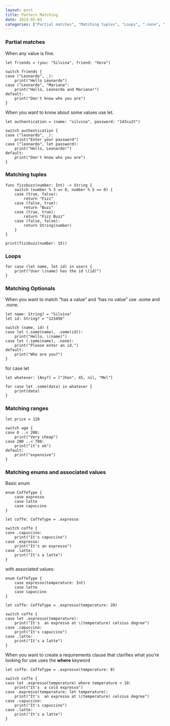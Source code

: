 ```yaml
---
layout: post
title: Pattern Matching
date: 2024-05-03
categories: ["Partial matches", "Matching tuples", "Loops", ".none", ".some", "Matching ranges", "Matching enums and associated values"]
---
```

### Partial matches

When any value is fine.

```
let friends = (you: "Silvina", friend: "Vera")

switch friends {
case ("Leonardo", _):
    print("Hello Leonardo")
case ("Leonardo", "Mariana":
    print("Hello, Leonardo and Mariana!")
default:
    print("Don't know who you are")
}

```
When you want to know about some values use let.

```
let authentication = (name: "silvina", password: "1d3cu2t")

switch authentication {
case ("leonardo", _):
    print("Enter your password")
case ("leonardo", let password):
    print("Hello, Leonardo!")
default:
    print("Don't know who you are")
}
```

### Matching tuples


```
func fizzbuzz(number: Int) -> String {
    switch (number % 3 == 0, number % 5 == 0) {
    case (true, false):
        return "Fizz"
    case (false, true):
        return "Buzz"
    case (true, true):
        return "Fizz Buzz"
    case (false, false):
        return String(number)
    }
}

print(fizzbuzz(number: 15))
```


### Loops

```
for case (let name, let id) in users {
    print("User \(name) has the id \(id)")
}
```

### Matching Optionals
When you want to match “has a value” and “has no value” use .some and .none.

```
let name: String? = "Silvina"
let id: String? = "123456"

switch (name, id) {
case let (.some(name), .some(id)):
    print("Hello, \(name)")
case let (.some(name), .none):
    print("Please enter an id.")
default:
    print("Who are you?")
}
```
for case let

```
let whatever: [Any?] = ["Jhon", 45, nil, "Mel"]

for case let .some(data) in whatever {
    print(data)
}

```
### Matching ranges

```
let price = 120

switch age {
case 0 ..< 200:
    print("Very cheap")
case 200 ..< 700:
    print("it's ok")
default:
    print("expensive")
}
```
### Matching enums and associated values
Basic enum

```
enum CoffeType {
    case expresso
    case latte
    case capuccino
}

let coffe: CoffeType = .expresso

switch coffe {
case .capuccino:
    print("It's capuccino")
case .expresso:
    print("It's an expresso")
case .latte:
    print("It's a latte")
}
```
with associated values:

```
enum CoffeType {
    case expresso(temperature: Int)
    case latte
    case capuccino
}

let coffe: CoffeType = .expresso(temperature: 20)

switch coffe {
case let .expresso(temperature):
    print("It's  an expresso at \(temperature) celsius degree")
case .capuccino:
    print("It's capuccino")
case .latte:
    print("It's a latte")
}

```
When you want to create a requirements clause that clarifies what you’re looking for use uses the **where** keyword

```
let coffe: CoffeType = .expresso(temperature: 0)

switch coffe {
case let .expresso(temperature) where temperature < 10:
    print("It's  a cold expresso")
case .expresso(temperature: let temperature):
    print("It's  an expresso at \(temperature) celsius degree")
case .capuccino:
    print("It's capuccino")
case .latte:
    print("It's a latte")
}
```
